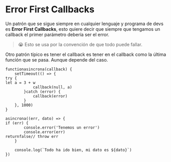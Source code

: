 # Error First Callbacks

Un patrón que se sigue siempre en cualquier lenguaje y programa de devs es **Error First Callbacks**, esto quiere decir que siempre que tengamos un callback el primer parámetro debería ser el error.

> 😭 Esto se usa por la convención de que todo puede fallar.
> 

Otro patrón típico es tener el callback es tener en el callback como la última función que se pasa. Aunque depende del caso.

```
functionasincrona(callback) {
    setTimeout(() => {
try {
let a = 3 + w
            callback(null, a)
        }catch (error) {
            callback(error)
        }
    }, 1000)
}

asincrona((err, dato) => {
if (err) {
        console.error('Tenemos un error')
        console.error(err)
returnfalse// throw err
    }

    console.log(`Todo ha ido bien, mi dato es ${dato}`)
})
```